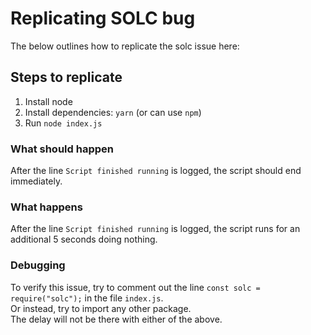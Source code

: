 # Replicating SOLC bug

The below outlines how to replicate the solc issue here:

## Steps to replicate

1. Install node
2. Install dependencies: `yarn` (or can use `npm`)
3. Run `node index.js`

### What should happen

After the line `Script finished running` is logged, the script should end immediately.

### What happens

After the line `Script finished running` is logged, the script runs for an additional 5 seconds doing nothing.

### Debugging

To verify this issue, try to comment out the line `const solc = require("solc");` in the file `index.js`.  
Or instead, try to import any other package.  
The delay will not be there with either of the above.
